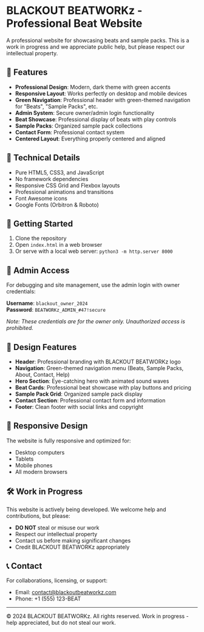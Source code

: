 # BLACKOUT BEATWORKz - Professional Beat Website

A professional website for showcasing beats and sample packs. This is a work in progress and we appreciate public help, but please respect our intellectual property.

## 🎵 Features

- **Professional Design**: Modern, dark theme with green accents
- **Responsive Layout**: Works perfectly on desktop and mobile devices  
- **Green Navigation**: Professional header with green-themed navigation for "Beats", "Sample Packs", etc.
- **Admin System**: Secure owner/admin login functionality
- **Beat Showcase**: Professional display of beats with play controls
- **Sample Packs**: Organized sample pack collections
- **Contact Form**: Professional contact system
- **Centered Layout**: Everything properly centered and aligned

## 🔧 Technical Details

- Pure HTML5, CSS3, and JavaScript
- No framework dependencies
- Responsive CSS Grid and Flexbox layouts
- Professional animations and transitions
- Font Awesome icons
- Google Fonts (Orbitron & Roboto)

## 🚀 Getting Started

1. Clone the repository
2. Open `index.html` in a web browser
3. Or serve with a local web server: `python3 -m http.server 8000`

## 🔐 Admin Access

For debugging and site management, use the admin login with owner credentials:

**Username**: `blackout_owner_2024`  
**Password**: `BEATWORKz_ADMIN_#47!secure`

*Note: These credentials are for the owner only. Unauthorized access is prohibited.*

## 🎨 Design Features

- **Header**: Professional branding with BLACKOUT BEATWORKz logo
- **Navigation**: Green-themed navigation menu (Beats, Sample Packs, About, Contact, Help)
- **Hero Section**: Eye-catching hero with animated sound waves
- **Beat Cards**: Professional beat showcase with play buttons and pricing
- **Sample Pack Grid**: Organized sample pack display
- **Contact Section**: Professional contact form and information
- **Footer**: Clean footer with social links and copyright

## 📱 Responsive Design

The website is fully responsive and optimized for:
- Desktop computers
- Tablets
- Mobile phones
- All modern browsers

## 🛠️ Work in Progress

This website is actively being developed. We welcome help and contributions, but please:
- **DO NOT** steal or misuse our work
- Respect our intellectual property
- Contact us before making significant changes
- Credit BLACKOUT BEATWORKz appropriately

## 📞 Contact

For collaborations, licensing, or support:
- Email: contact@blackoutbeatworkz.com
- Phone: +1 (555) 123-BEAT

---

© 2024 BLACKOUT BEATWORKz. All rights reserved. Work in progress - help appreciated, but do not steal our work.
